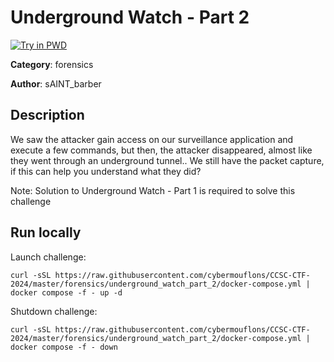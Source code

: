# Underground Watch - Part 2

[![Try in PWD](https://raw.githubusercontent.com/play-with-docker/stacks/master/assets/images/button.png)](https://labs.play-with-docker.com/?stack=https://raw.githubusercontent.com/cybermouflons/CCSC-CTF-2024/master/forensics/underground_watch_part_2/docker-compose.yml)


**Category**: forensics

**Author**: sAINT_barber

## Description

We saw the attacker gain access on our surveillance application and execute a few commands, but then, the attacker disappeared, almost like they went through an underground tunnel.. 
We still have the packet capture, if this can help you understand what they did?

Note: Solution to Underground Watch - Part 1 is required to solve this challenge



## Run locally

Launch challenge:
```
curl -sSL https://raw.githubusercontent.com/cybermouflons/CCSC-CTF-2024/master/forensics/underground_watch_part_2/docker-compose.yml | docker compose -f - up -d
```

Shutdown challenge:
```
curl -sSL https://raw.githubusercontent.com/cybermouflons/CCSC-CTF-2024/master/forensics/underground_watch_part_2/docker-compose.yml | docker compose -f - down
```
